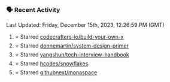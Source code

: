 ### 🗣 Recent Activity

<!--RECENT_ACTIVITY:last_update-->
Last Updated: Friday, December 15th, 2023, 12:26:59 PM (GMT)
<!--RECENT_ACTIVITY:last_update_end-->
<!--RECENT_ACTIVITY:start-->
1. ⭐ Starred [codecrafters-io/build-your-own-x](https://github.com/codecrafters-io/build-your-own-x)<br>
2. ⭐ Starred [donnemartin/system-design-primer](https://github.com/donnemartin/system-design-primer)<br>
3. ⭐ Starred [yangshun/tech-interview-handbook](https://github.com/yangshun/tech-interview-handbook)<br>
4. ⭐ Starred [hcodes/snowflakes](https://github.com/hcodes/snowflakes)<br>
5. ⭐ Starred [githubnext/monaspace](https://github.com/githubnext/monaspace)<br>
<!--RECENT_ACTIVITY:end-->

